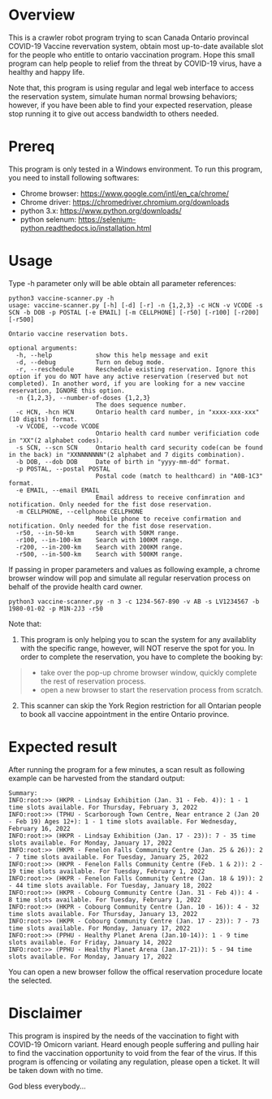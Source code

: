 # Overview 
This is a crawler robot program trying to scan Canada Ontario provincal COVID-19 Vaccine revervation system, obtain most up-to-date available slot for the people who entitle to ontario vaccination program. Hope this small program can help people to relief from the threat by COVID-19 virus, have a healthy and happy life. 

Note that, this program is using regular and legal web interface to access the reservation system, simulate human normal browsing behaviors; however, if you have been able to find your expected reservation, please stop running it to give out access bandwidth to others needed. 

# Prereq
This program is only tested in a Windows environment. To run this program, you need to install following softwares:
- Chrome browser: https://www.google.com/intl/en_ca/chrome/
- Chrome driver: https://chromedriver.chromium.org/downloads
- python 3.x: https://www.python.org/downloads/
- python selenum: https://selenium-python.readthedocs.io/installation.html


# Usage
Type -h parameter only will be able obtain all parameter references:
```
python3 vaccine-scanner.py -h
usage: vaccine-scanner.py [-h] [-d] [-r] -n {1,2,3} -c HCN -v VCODE -s SCN -b DOB -p POSTAL [-e EMAIL] [-m CELLPHONE] [-r50] [-r100] [-r200] [-r500]

Ontario vaccine reservation bots.

optional arguments:
  -h, --help            show this help message and exit
  -d, --debug           Turn on debug mode.
  -r, --reschedule      Reschedule existing reservation. Ignore this option if you do NOT have any active reservation (reserved but not completed). In another word, if you are looking for a new vaccine reservation, IGNORE this option.
  -n {1,2,3}, --number-of-doses {1,2,3}
                        The does sequence number.
  -c HCN, -hcn HCN      Ontario health card number, in "xxxx-xxx-xxx"(10 digits) format.
  -v VCODE, --vcode VCODE
                        Ontario health card number verificiation code in "XX"(2 alphabet codes).
  -s SCN, --scn SCN     Ontario health card security code(can be found in the back) in "XXNNNNNNN"(2 alphabet and 7 digits combination).
  -b DOB, --dob DOB     Date of birth in "yyyy-mm-dd" format.
  -p POSTAL, --postal POSTAL
                        Postal code (match to healthcard) in "A0B-1C3" format.
  -e EMAIL, --email EMAIL
                        Email address to receive confimration and notification. Only needed for the fist dose reservation.
  -m CELLPHONE, --cellphone CELLPHONE
                        Mobile phone to receive confirmation and notification. Only needed for the fist dose reservation.
  -r50, --in-50-km      Search with 50KM range.
  -r100, --in-100-km    Search with 100KM range.
  -r200, --in-200-km    Search with 200KM range.
  -r500, --in-500-km    Search with 500KM range.
```

If passing in proper parameters and values as following example, a chrome browser window will pop and simulate all regular reservation process on behalf of the provide health card owner.
```
python3 vaccine-scanner.py -n 3 -c 1234-567-890 -v AB -s LV1234567 -b 1980-01-02 -p M1N-2J3 -r50
```

Note that:
1. This program is only helping you to scan the system for any availablity with the specific range, however, will NOT reserve the spot for you. In order to complete the reservation, you have to complete the booking by:
  > - take over the pop-up chrome browser window, quickly complete the rest of reservation process. 
  > - open a new browser to start the reservation process from scratch. 
2. This scanner can skip the York Region restriction for all Ontarian people to book all vaccine appointment in the entire Ontario province. 

# Expected result
After running the program for a few minutes, a scan result as following example can be harvested from the standard output:
```
Summary:
INFO:root:>> (HKPR - Lindsay Exhibition (Jan. 31 - Feb. 4)): 1 - 1 time slots available. For Thursday, February 3, 2022
INFO:root:>> (TPHU - Scarborough Town Centre, Near entrance 2 (Jan 20 - Feb 19) Ages 12+): 1 - 1 time slots available. For Wednesday, February 16, 2022
INFO:root:>> (HKPR - Lindsay Exhibition (Jan. 17 - 23)): 7 - 35 time slots available. For Monday, January 17, 2022
INFO:root:>> (HKPR - Fenelon Falls Community Centre (Jan. 25 & 26)): 2 - 7 time slots available. For Tuesday, January 25, 2022
INFO:root:>> (HKPR - Fenelon Falls Community Centre (Feb. 1 & 2)): 2 - 19 time slots available. For Tuesday, February 1, 2022
INFO:root:>> (HKPR - Fenelon Falls Community Centre (Jan. 18 & 19)): 2 - 44 time slots available. For Tuesday, January 18, 2022
INFO:root:>> (HKPR - Cobourg Community Centre (Jan. 31 - Feb 4)): 4 - 8 time slots available. For Tuesday, February 1, 2022
INFO:root:>> (HKPR - Cobourg Community Centre (Jan. 10 - 16)): 4 - 32 time slots available. For Thursday, January 13, 2022
INFO:root:>> (HKPR - Cobourg Community Centre (Jan. 17 - 23)): 7 - 73 time slots available. For Monday, January 17, 2022
INFO:root:>> (PPHU - Healthy Planet Arena (Jan.10-14)): 1 - 9 time slots available. For Friday, January 14, 2022
INFO:root:>> (PPHU - Healthy Planet Arena (Jan.17-21)): 5 - 94 time slots available. For Monday, January 17, 2022
```

You can open a new browser follow the offical reservation procedure locate the selected. 

# Disclaimer
This program is inspired by the needs of the vaccination to fight with COVID-19 Omicorn variant. Heard enough people suffering and pulling hair to find the vaccination opportunity to void from the fear of the virus. If this program is offencing or voilating any regulation, please open a ticket. It will be taken down with no time. 

God bless everybody... 
